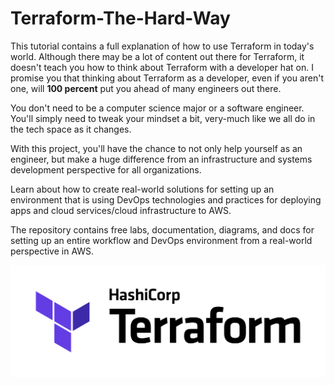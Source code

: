 # Terraform-The-Hard-Way

This tutorial contains a full explanation of how to use Terraform in today's world. Although there may be a lot of content out there for Terraform, it doesn't teach you how to think about Terraform with a developer hat on. I promise you that thinking about Terraform as a developer, even if you aren't one, will **100 percent** put you ahead of many engineers out there.

You don't need to be a computer science major or a software engineer. You'll simply need to tweak your mindset a bit, very-much like we all do in the tech space as it changes.

With this project, you'll have the chance to not only help yourself as an engineer, but make a huge difference from an infrastructure and systems development perspective for all organizations.

Learn about how to create real-world solutions for setting up an environment that is using DevOps technologies and practices for deploying apps and cloud services/cloud infrastructure to AWS.

The repository contains free labs, documentation, diagrams, and docs for setting up an entire workflow and DevOps environment from a real-world perspective in AWS.

![](images/terraform.jpg)
